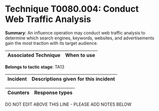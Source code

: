 # Technique T0080.004: Conduct Web Traffic Analysis

**Summary**: An influence operation may conduct web traffic analysis to determine which search engines, keywords, websites, and advertisements gain the most traction with its target audience.


| Associated Technique | When to use |
| --------- | ------------------------- |


**Belongs to tactic stage**: TA13


| Incident | Descriptions given for this incident |
| -------- | -------------------- |



| Counters | Response types |
| -------- | -------------- |


DO NOT EDIT ABOVE THIS LINE - PLEASE ADD NOTES BELOW